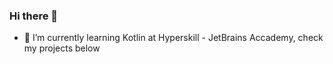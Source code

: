 ### Hi there 👋

- 🌱 I’m currently learning Kotlin at Hyperskill - JetBrains Accademy, check my projects below
